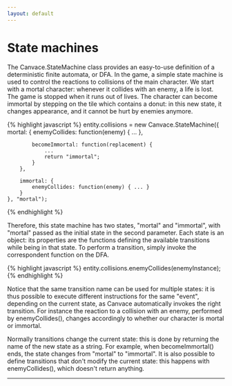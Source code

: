 ```yaml
---
layout: default
---
```


# State machines
The Canvace.StateMachine class provides an easy-to-use definition of a deterministic finite automata, or DFA.
In the game, a simple state machine is used to control the reactions to collisions of the main character. We start with a mortal character: whenever it collides with an enemy, a life is lost. The game is stopped when it runs out of lives. The character can become immortal by stepping on the tile which contains a donut: in this new state, it changes appearance, and it cannot be hurt by enemies anymore.

{% highlight javascript %}
    entity.collisions = new Canvace.StateMachine({
        mortal: {
            enemyCollides: function(enemy) { ... },

            becomeImmortal: function(replacement) {
                ...
                return "immortal";
            }
        },

        immortal: {
            enemyCollides: function(enemy) { ... }
        }
    }, "mortal");
{% endhighlight %}

Therefore, this state machine has two states, "mortal" and "immortal", with "mortal" passed as the initial state in the second parameter. Each state is an object: its properties are the functions defining the available transitions while being in that state. To perform a transition, simply invoke the correspondent function on
the DFA.

{% highlight javascript %}
    entity.collisions.enemyCollides(enemyInstance);
{% endhighlight %}

Notice that the same transition name can be used for multiple states: it is thus possible to execute different instructions for the same "event", depending on the current state, as Canvace automatically invokes the right transition. For instance the reaction to a collision with an enemy, performed by enemyCollides(), changes accordingly to whether our character is mortal or immortal.

Normally transitions change the current state: this is done by returning the name of the new state as a string. For example, when becomeImmortal() ends, the state changes from "mortal" to "immortal". It is also possible to define transitions that don't modify the current state: this happens with enemyCollides(), which doesn't return anything.

----------------------------
